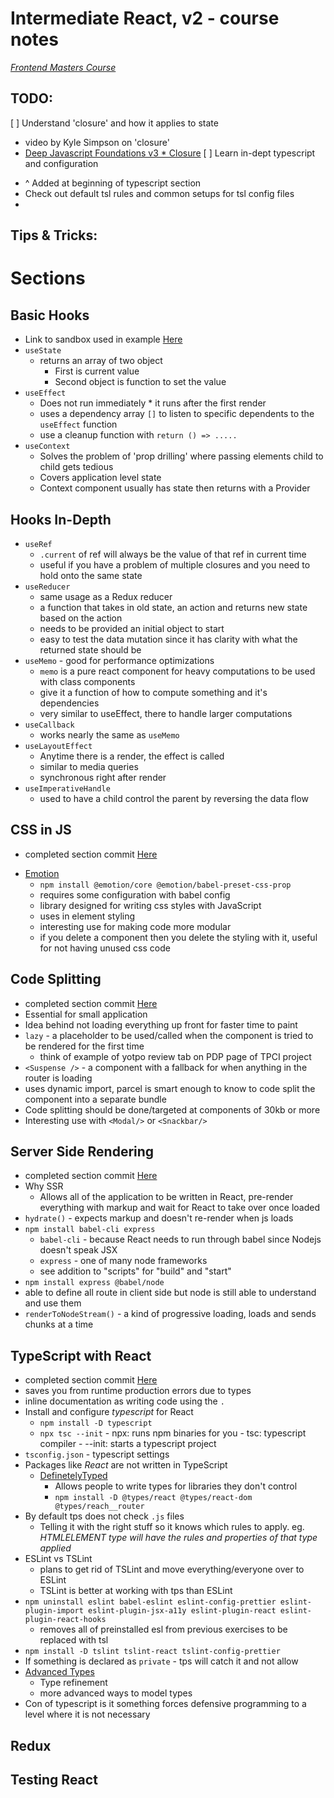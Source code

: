 # Intermediate React, v2 - course notes

_[Frontend Masters Course](https://frontendmasters.com/courses/intermediate*react*v2/)_

## TODO:

[ ] Understand 'closure' and how it applies to state
  - video by Kyle Simpson on 'closure'
  - [Deep Javascript Foundations v3 \* Closure](https://frontendmasters.com/courses/deep*javascript*v3/origin*of*closure/)
[ ] Learn in-dept typescript and configuration
  * ^ Added at beginning of typescript section
  * Check out default tsl rules and common setups for tsl config files
  * 


## Tips & Tricks:

# Sections

## Basic Hooks

- Link to sandbox used in example [Here](https://codesandbox.io/s/github/btholt/react*hooks*examples/tree/master/)
- `useState`
  - returns an array of two object
    - First is current value
    - Second object is function to set the value
- `useEffect`
  - Does not run immediately \* it runs after the first render
  - uses a dependency array `[]` to listen to specific dependents to the `useEffect` function
  - use a cleanup function with `return () => .....`
- `useContext`
  - Solves the problem of 'prop drilling' where passing elements child to child gets tedious
  - Covers application level state
  - Context component usually has state then returns with a Provider

## Hooks In-Depth

- `useRef`
  - `.current` of ref will always be the value of that ref in current time
  - useful if you have a problem of multiple closures and you need to hold onto the same state
- `useReducer`
  - same usage as a Redux reducer
  - a function that takes in old state, an action and returns new state based on the action
  - needs to be provided an initial object to start
  - easy to test the data mutation since it has clarity with what the returned state should be
- `useMemo` - good for performance optimizations
  - `memo` is a pure react component for heavy computations to be used with class components
  - give it a function of how to compute something and it's dependencies
  - very similar to useEffect, there to handle larger computations
- `useCallback`
  - works nearly the same as `useMemo`
- `useLayoutEffect`
  - Anytime there is a render, the effect is called
  - similar to media queries
  - synchronous right after render
- `useImperativeHandle`
  - used to have a child control the parent by reversing the data flow

## CSS in JS
- completed section commit [Here](https://github.com/ZakBrinlee/FE-Masters-React-Path/commit/693e910d7e2ff73084853a76eeb8a2622666a378)
* [Emotion](https://emotion.sh/docs/introduction)
  * `npm install @emotion/core @emotion/babel-preset-css-prop`
  * requires some configuration with babel config
  * library designed for writing css styles with JavaScript
  * uses in element styling
  * interesting use for making code more modular
  * if you delete a component then you delete the styling with it, useful for not having unused css code

## Code Splitting
  * completed section commit [Here](https://github.com/ZakBrinlee/FE-Masters-React-Path/commit/4df2f5c5c6b58e2aa90979e1063cd639a0abca42)
  * Essential for small application
  * Idea behind not loading everything up front for faster time to paint
  * `lazy` - a placeholder to be used/called when the component is tried to be rendered for the first time
    * think of example of yotpo review tab on PDP page of TPCI project
  * `<Suspense />` - a component with a fallback for when anything in the router is loading
  * uses dynamic import, parcel is smart enough to know to code split the component into a separate bundle
  * Code splitting should be done/targeted at components of 30kb or more
  * Interesting use with `<Modal/>` or `<Snackbar/>`

## Server Side Rendering
  * completed section commit [Here](https://github.com/ZakBrinlee/FE-Masters-React-Path/commit/437bbd224a834db6019df70c666d9c5b07364813)
  * Why SSR
    * Allows all of the application to be written in React, pre-render everything with markup and wait for React to take over once loaded
  * `hydrate()` - expects markup and doesn't re-render when js loads
  * `npm install babel-cli express`
    * `babel-cli` - because React needs to run through babel since Nodejs doesn't speak JSX
    * `express` - one of many node frameworks
    * see addition to "scripts" for "build" and "start"
  * `npm install express @babel/node`
  * able to define all route in client side but node is still able to understand and use them
  * `renderToNodeStream()` - a kind of progressive loading, loads and sends chunks at a time

## TypeScript with React
  * completed section commit [Here]()
  * saves you from runtime production errors due to types
  * inline documentation as writing code using the `.`
  * Install and configure *typescript* for React
    * `npm install -D typescript`
    * `npx tsc --init` - npx: runs npm binaries for you - tsc: typescript compiler - --init: starts a typescript project
  * `tsconfig.json` - typescript settings
  * Packages like *React* are not written in TypeScript
    * [DefinetelyTyped](https://definitelytyped.org/)
      * Allows people to write types for libraries they don't control
      * `npm install -D @types/react @types/react-dom @types/reach__router`
  * By default tps does not check `.js` files
    * Telling it with the right stuff so it knows which rules to apply. eg. *HTMLELEMENT type will have the rules and properties of that type applied*
  * ESLint vs TSLint
    * plans to get rid of TSLint and move everything/everyone over to ESLint
    * TSLint is better at working with tps than ESLint
  * `npm uninstall eslint babel-eslint eslint-config-prettier eslint-plugin-import eslint-plugin-jsx-a11y eslint-plugin-react eslint-plugin-react-hooks`
    * removes all of preinstalled esl from previous exercises to be replaced with tsl
  * `npm install -D tslint tslint-react tslint-config-prettier`
  * If something is declared as `private` - tps will catch it and not allow
  * [Advanced Types](https://www.typescriptlang.org/docs/handbook/advanced-types.html)
    * Type refinement
    * more advanced ways to model types
  * Con of typescript is it something forces defensive programming to a level where it is not necessary
  
## Redux

## Testing React
